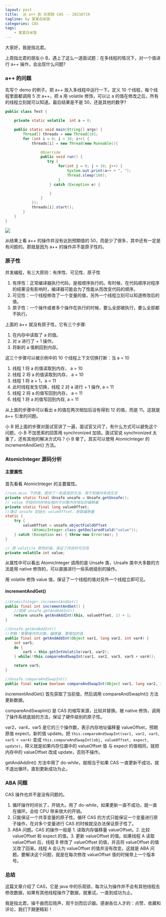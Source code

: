 ```yaml
---
layout: post
title:  从 a++ 到 乐观锁 CAS -- 20210719
tagline: by 某某白米饭
categories: CAS
tags: 
    - 某某白米饭
---
```


大家好，我是指北君。

上周指北君的朋友小 B，遇上了这么一道面试题：在多线程的情况下，对一个值进行 a++ 操作，会出现什么问题?
<!--more-->

### a++ 的问题

先写个 demo 的例子。把 a++ 放入多线程中运行一下。定义 10 个线程，每个线程里面都调用 5 次 a++，把 a 用 volatile 修饰，可以让 a 的值在修改之后，所有的线程立刻就可以知道。最后结果是不是 50，还是其他的数字? 

```java
public class Test {

    private static volatile  int a = 0;

    public static void main(String[] args) {
        Thread[] threads = new Thread[10];
        for (int i = 0; i < 10; i++) {
            threads[i] = new Thread(new Runnable(){

                @Override
                public void run() {
                   try {
                        for(int j = 0; j < 10; j++) {
                            System.out.print(a++ + ", ");
                            Thread.sleep(100);
                        }
                    } catch (Exception e) {

                    }
                }
            });
            threads[i].start();
        }
    }
}

```

![](http://www.javanorth.cn/assets/images/2021/cas/0.png)

从结果上看 a++ 的操作并没有达到预期值的 50，而是少了很多，其中还有一定是有问题的。那就是因为 a++ 的操作并不是原子性的。

### 原子性

并发编程，有三大原则：有序性、可见性、原子性

1. 有序性：正常编译器执行代码，是按顺序执行的。有时候，在代码顺序对程序的结果没有影响时，编译器可能会为了性能从而改变代码的顺序。
2. 可见性：一个线程修改了一个变量的值，另外一个线程立刻可以知道修改后的值。
3. 原子性：一个操作或者多个操作在执行的时候，要么全部被执行，要么全部都不执行。  

上面的 a++ 就没有原子性，它有三个步骤:

1. 在内存中读取了 a 的值。
2. 对 a 进行了 + 1 操作。
3. 将新的 a 值刷回到内存。

这三个步骤可以被示例中的 10 个线程上下文切换打断：当 a = 10
1. 线程 1 将 a 的值读取到内存， a = 10
2. 线程 2 将 a 的值读取到内存， a = 10
3. 线程 1 将 a + 1，a = 11
4. 此时线程发生切换，线程 2 对 a 进行 + 1 操作, a = 11
5. 线程 2 将 a 的值写回到内存， a = 11
6. 线程 1 将 a 的值写回到内存, a = 11

从上面的步骤中可以看出 a 的值在两次相加后没有得到 12 的值，而是 11。这就是 a++ 引发的问题。

小 B 把上面的步骤对面试官讲了一遍，面试官又问了，有什么方式可以避免这个问题，小 B 不加思索的回答用 synchronized 加锁。面试官说 synchronized 太重了，还有其他的解决方式吗？小 B 晕了。其实可以使用 AtomicInteger 的 incrementAndGet() 方法。

### AtomicInteger 源码分析

#### 主要属性

首先看看 AtomicInteger 的主要属性。

```java
//sun.misc 下的类，提供了一些底层的方法，用于和操作系统交互
private static final Unsafe unsafe = Unsafe.getUnsafe();
// value 字段的内存地址相对于对象内存地址的偏移量
private static final long valueOffset;
//通过 unsafe 初始化 valueOffset，获取偏移量
static {
    try {
        valueOffset = unsafe.objectFieldOffset
            (AtomicInteger.class.getDeclaredField("value"));
    } catch (Exception ex) { throw new Error(ex); }
}

// 用 valatile 修饰的值，保证了内存的可见性
private volatile int value;
```

从属性中可以看出 AtomicInteger 调用的是 Unsafe 类，Unsafe 类中大多数的方法是用 native 修饰的，可以直接进行一些系统级别的操作。

用 volatile 修饰 value 值，保证了一个线程的值对另外一个线程立即可见。

#### incrementAndGet()

```java
//AtomicInteger.incrementAndGet()
public final int incrementAndGet() {
    //调用 unsafe.getAndAddInt()
    return unsafe.getAndAddInt(this, valueOffset, 1) + 1;
}

//Unsafe.getAndAddInt()
//参数：需要操作的对象，偏移量，要增加的值
public final int getAndAddInt(Object var1, long var2, int var4) {
    int var5;
    do {
        var5 = this.getIntVolatile(var1, var2);
    } while(!this.compareAndSwapInt(var1, var2, var5, var5 + var4));

    return var5;
}

//Unsafe.compareAndSwapInt()
public final native boolean compareAndSwapInt(Object var1, long var2, int var4, int var5);
```

incrementAndGet() 首先获取了当前值，然后调用 compareAndSwapInt() 方法更新数据。

compareAndSwapInt() 是 CAS 的缩写来源，比较并替换。被 native 修饰，调用了操作系统底层的方法，保证了硬件级别的原子性。

var2，var4，var5 是它的三个操作数，表示内存地址偏移量 valueOffset，预期原值 expect，新的值 update。把 `this.compareAndSwapInt(var1, var2, var5, var5 + var4)` 变成 `this.compareAndSwapInt(obj, valueOffset, expect, update)`，释义就是如果内存位置中的 valueOffset 值 与 expect 的值相同，就把内存中的 valueOffset 改成 update，否则不操作。

getAndAddInt() 方法中用了 do-while，就相当于如果 CAS 一直更新不成功，就不退出循环。直到更新成功为止。

### ABA 问题

CAS 操作也并不是没有问题的。

1. 循环操作时间长了，开销大。用了 do-while，如果更新一直不成功，就一直在循环。会给 CPU 带来很大的开销。
2. 只能保证一个共享变量的原子性。循环 CAS 的方式只能保证一个变量进行原子操作，在对多个变量进行 CAS 的时候就没办法保证原子性了。
3. ABA 问题。CAS 的操作一般是 1. 读取内存偏移量 valueOffset。2. 比较 valueOffset 和 expect 的值。3. 更新 valueOffset 的值。如果线程 A 读取 valueOffset 后，线程 B 修改了 valueOffset 的值，并且将 valueOffset 的值又改了回来。线程 A 会认为 valueOffset 的值并没有改变。这就是 ABA 问题。要解决这个问题，就是在每次修改 valueOffset 值的时候带上一个版本号。

### 总结

这篇文章介绍了 CAS，它是 java 中的乐观锁，每次认为操作并不会有其他线程去修改数据，如果有其他线程操作了数据，就重试，一直到成功为止。

我是指北君，操千曲而后晓声，观千剑而后识器。感谢各位人才的：点赞、收藏和评论，我们下期更精彩！

